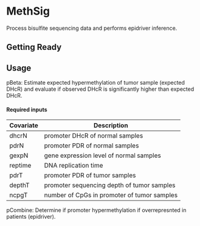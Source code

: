 # MethSig
Process bisulfite sequencing data and performs epidriver inference.

## Getting Ready

## Usage
pBeta: Estimate expected hypermethylation of tumor sample (expected DHcR) and evaluate if observed DHcR is significantly higher than expected DHcR.
#### Required inputs
| Covariate | Description |
| ------ | ----------- |
| dhcrN | promoter DHcR of normal samples |
| pdrN | promoter PDR of normal samples |
| gexpN | gene expression level of normal samples |
| reptime | DNA replication time |
| pdrT | promoter PDR of tumor samples |
| depthT | promoter sequencing depth of tumor samples |
| ncpgT | number of CpGs in promoter of tumor samples |

pCombine: Determine if promoter hypermethylation if overrepresnted in patients (epidriver).
